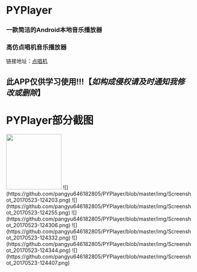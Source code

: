 # PYPlayer
### 一款简洁的Android本地音乐播放器
### 高仿点唱机音乐播放器
链接地址：[点唱机](https://github.com/kabouzeid/Phonograph)
## 此APP仅供学习使用!!!【*如构成侵权请及时通知我修改或删除*】

# PYPlayer部分截图
<img width="150" height="150" src="https://github.com/pangyu646182805/PYPlayer/blob/master/img/Screenshot_20170523-124149.png"/>
![](https://github.com/pangyu646182805/PYPlayer/blob/master/img/Screenshot_20170523-124203.png)
![](https://github.com/pangyu646182805/PYPlayer/blob/master/img/Screenshot_20170523-124255.png)
![](https://github.com/pangyu646182805/PYPlayer/blob/master/img/Screenshot_20170523-124306.png)
![](https://github.com/pangyu646182805/PYPlayer/blob/master/img/Screenshot_20170523-124332.png)
![](https://github.com/pangyu646182805/PYPlayer/blob/master/img/Screenshot_20170523-124344.png)
![](https://github.com/pangyu646182805/PYPlayer/blob/master/img/Screenshot_20170523-124407.png)
